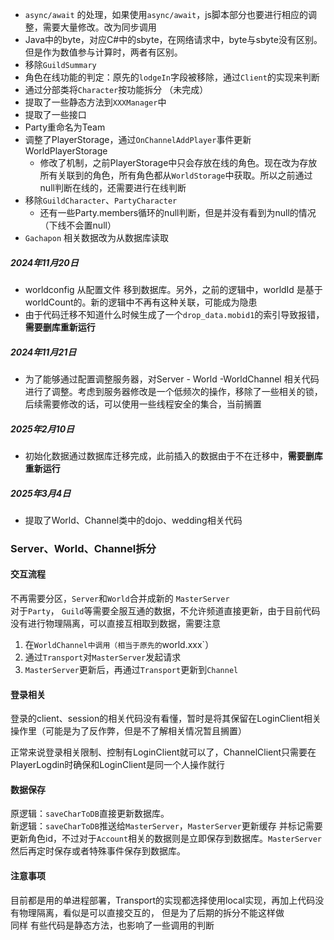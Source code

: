- `async/await` 的处理，如果使用`async/await`，js脚本部分也要进行相应的调整，需要大量修改。改为同步调用
- Java中的byte，对应C#中的sbyte，在网络请求中，byte与sbyte没有区别。但是作为数值参与计算时，两者有区别。
- 移除`GuildSummary`
- 角色在线功能的判定：原先的`lodgeIn`字段被移除，通过`Client`的实现来判断
- 通过分部类将`Character`按功能拆分 （未完成）
- 提取了一些静态方法到`XXXManager`中
- 提取了一些接口
- Party重命名为Team
- 调整了PlayerStorage，通过`OnChannelAddPlayer`事件更新WorldPlayerStorage
	- 修改了机制，之前PlayerStorage中只会存放在线的角色。现在改为存放所有关联到的角色，所有角色都从`WorldStorage`中获取。所以之前通过null判断在线的，还需要进行在线判断
- 移除`GuildCharacter`、`PartyCharacter`
	- 还有一些Party.members循环的null判断，但是并没有看到为null的情况（下线不会置null）
- `Gachapon` 相关数据改为从数据库读取

##### 2024年11月20日
- worldconfig 从配置文件 移到数据库。另外，之前的逻辑中，worldId 是基于worldCount的。新的逻辑中不再有这种关联，可能成为隐患
- 由于代码迁移不知道什么时候生成了一个`drop_data.mobid1`的索引导致报错，**需要删库重新运行**

##### 2024年11月21日
- 为了能够通过配置调整服务器，对Server - World -WorldChannel 相关代码进行了调整。考虑到服务器修改是一个低频次的操作，移除了一些相关的锁，后续需要修改的话，可以使用一些线程安全的集合，当前搁置

##### 2025年2月10日
- 初始化数据通过数据库迁移完成，此前插入的数据由于不在迁移中，**需要删库重新运行**

##### 2025年3月4日
- 提取了World、Channel类中的dojo、wedding相关代码


### Server、World、Channel拆分

#### 交互流程

不再需要分区，`Server`和`World`合并成新的 `MasterServer`  
对于`Party`， `Guild`等需要全服互通的数据，不允许频道直接更新，由于目前代码没有进行物理隔离，可以直接互相取到数据，需要注意
1. 在`WorldChannel中调用（相当于原先的`world.xxx`）
2. 通过`Transport`对`MasterServer`发起请求
3. `MasterServer`更新后，再通过`Transport`更新到`Channel`

#### 登录相关

登录的client、session的相关代码没有看懂，暂时是将其保留在LoginClient相关操作里（可能是为了反作弊，但是不了解相关情况暂且搁置）

正常来说登录相关限制、控制有LoginClient就可以了，ChannelClient只需要在PlayerLogdin时确保和LoginClient是同一个人操作就行

#### 数据保存

原逻辑：`saveCharToDB`直接更新数据库。  
新逻辑：`saveCharToDB`推送给`MasterServer`，`MasterServer`更新缓存
并标记需要更新角色id，不过对于`Account`相关的数据则是立即保存到数据库。`MasterServer`然后再定时保存或者特殊事件保存到数据库。

#### 注意事项

目前都是用的单进程部署，Transport的实现都选择使用local实现，再加上代码没有物理隔离，看似是可以直接交互的，
但是为了后期的拆分不能这样做  
同样 有些代码是静态方法，也影响了一些调用的判断
